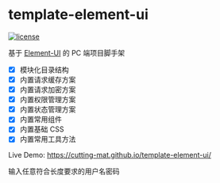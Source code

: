 # template-element-ui

[![license](https://img.shields.io/github/license/cutting-mat/template-element-ui.svg)]()

基于 [Element-UI](https://element.eleme.cn/#/zh-CN/component/quickstart) 的 PC 端项目脚手架

- [x] 模块化目录结构
- [x] 内置请求缓存方案
- [x] 内置请求加密方案
- [x] 内置权限管理方案
- [x] 内置状态管理方案
- [x] 内置常用组件
- [x] 内置基础 CSS
- [x] 内置常用工具方法

Live Demo: https://cutting-mat.github.io/template-element-ui/

输入任意符合长度要求的用户名密码
